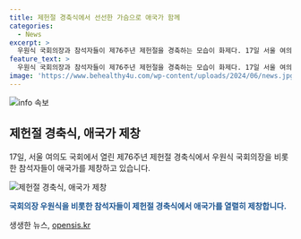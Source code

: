 ```yaml
---
title: 제헌절 경축식에서 선선한 가슴으로 애국가 함께
categories:
  - News
excerpt: >
  우원식 국회의장과 참석자들이 제76주년 제헌절을 경축하는 모습이 화제다. 17일 서울 여의도 국회에서 열린 행사에서 애국가를 열렬히 부르며 국가의 중요성을 상기시키는 장면이 인상적이다.
feature_text: >
  우원식 국회의장과 참석자들이 제76주년 제헌절을 경축하는 모습이 화제다. 17일 서울 여의도 국회에서 열린 행사에서 애국가를 열렬히 부르며 국가의 중요성을 상기시키는 장면이 인상적이다.
image: 'https://www.behealthy4u.com/wp-content/uploads/2024/06/news.jpg'
---
```


<p><img src="https://www.behealthy4u.com/wp-content/uploads/2024/06/news.jpg" alt="info 속보" /></p>

<h2 data-ke-size="size26">제헌절 경축식, 애국가 제창</h2>

<p data-ke-size="size16">17일, 서울 여의도 국회에서 열린 제76주년 제헌절 경축식에서 우원식 국회의장을 비롯한 참석자들이 애국가를 제창하고 있습니다.</p>

<p><img src="https://example.com/news1_image" alt="제헌절 경축식, 애국가 제창" /></p>

<p><strong><span style="color: #1a5490;">국회의장 우원식을 비롯한 참석자들이 제헌절 경축식에서 애국가를 열렬히 제창합니다.</span></strong></p>
생생한 뉴스, <a href="https://opensis.kr" rel="dofollow">opensis.kr</a>


